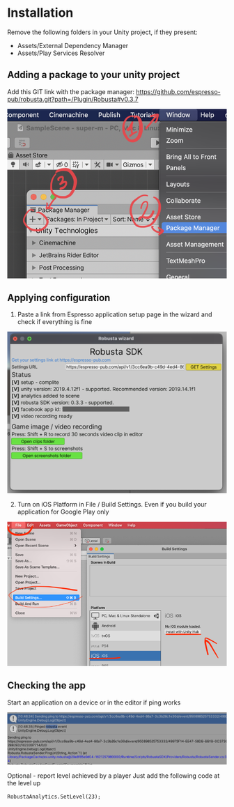# Installation

Remove the following folders in your Unity project, if they present:
- Assets/External Dependency Manager
- Assets/Play Services Resolver

## Adding a package to your unity project
Add this GIT link with the package manager: https://github.com/espresso-pub/robusta.git?path=/Plugin/Robusta#v0.3.7

![alt text](https://github.com/espresso-pub/robusta/raw/master/Static/images/image3.png?raw=true)

## Applying configuration
1. Paste a link from Espresso application setup page in the wizard and check if everything is fine

![alt text](https://github.com/espresso-pub/robusta/blob/master/Static/images/image2.png?raw=true)

2. Turn on iOS Platform in File / Build Settings. Even if you build your application for Google Play only

![alt text](https://github.com/espresso-pub/robusta/blob/master/Static/images/iOs_Support.png?raw=true)

## Checking the app
Start an application on a device or in the editor if ping works

![alt text](https://github.com/espresso-pub/robusta/blob/master/Static/images/image1.png?raw=true)

Optional - report level achieved by a player
Just add the following code at the level up

    RobustaAnalytics.SetLevel(23);
